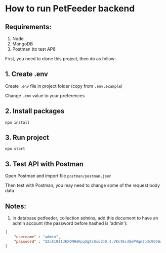 # How to run PetFeeder backend

## Requirements: 
1. Node 
2. MongoDB
3. Postman (to test API)

First, you need to clone this project, then do as follow:
## 1. Create .env
Create `.env` file in project folder (copy from `.env.example`)

Change `.env` value to your preferences
## 2. Install packages
`npm install`

## 3. Run project
`npm start`

## 3. Test API with Postman
Open Postman and import file `postman/postman.json` 

Then test with Postman, you may need to change some of the request body data

## Notes:
1. In database petfeeder, collection admins, add this document to have an admin account (the password before hashed is 'admin'): 
```json
{
    "username" : "admin",
    "password" : "$2a$10$1JEXONHdHpqUgXzBxslDD.1.VKn4EcdSePWqn3b3s9QJWa.MjY/ZC"
}
```
